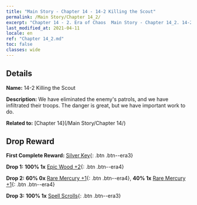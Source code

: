 ```yaml
---
title: "Main Story - Chapter 14 - 14-2 Killing the Scout"
permalink: /Main Story/Chapter 14_2/
excerpt: "Chapter 14 - 2. Era of Chaos  Main Story - Chapter 14_2. 14-2 Killing the Scout"
last_modified_at: 2021-04-11
locale: en
ref: "Chapter 14_2.md"
toc: false
classes: wide
---
```


## Details

 **Name:** 14-2 Killing the Scout

 **Description:** We have eliminated the enemy's patrols, and we have infiltrated their troops. The danger is great, but we have important work to do.

 **Related to:** [Chapter 14](/Main Story/Chapter 14/)

## Drop Reward

 **First Complete Reward:** [Silver Key](/Items/con_693/){: .btn .btn--era3}

 **Drop 1:** **100% 1x** [Epic Wood +2](/Items/mat_48/){: .btn .btn--era4}

 **Drop 2:** **60% 0x** [Rare Mercury +1](/Items/mat_42/){: .btn .btn--era4}, **40% 1x** [Rare Mercury +1](/Items/mat_42/){: .btn .btn--era4}

 **Drop 3:** **100% 1x** [Spell Scrolls](/Items/con_694/){: .btn .btn--era3}

